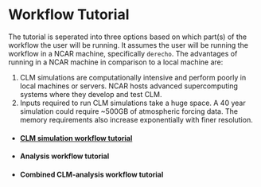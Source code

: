 # Workflow Tutorial

The tutorial is seperated into three options based on which part(s) of the workflow the user will be running. It assumes the user will be running the workflow in a NCAR machine, specifically `derecho`. The advantages of running in a NCAR machine in comparison to a local machine are:

1. CLM simulations are computationally intensive and perform poorly in local machines or servers. NCAR hosts advanced supercomputing systems where they develop and test CLM.
2. Inputs required to run CLM simulations take a huge space. A 40 year simulation could require ~500GB of atmospheric forcing data. The memory requirements also increase exponentially with finer resolution.





- #### [CLM simulation workflow tutorial](clm-sim-tutorial.md)

- #### Analysis workflow tutorial

- #### Combined CLM-analysis workflow tutorial